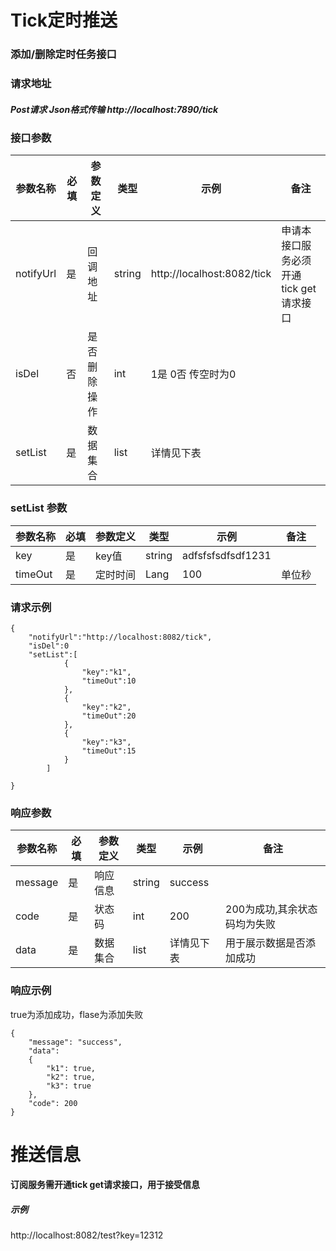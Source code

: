 
# Tick定时推送

### 添加/删除定时任务接口

### 请求地址
##### Post请求 Json格式传输 http://localhost:7890/tick 

### 接口参数

 参数名称  | 必填 |参数定义 | 类型  | 示例  | 备注  |
 ------------ | ------------ |------------ | ------------ | ------------     | ------  
  notifyUrl |  是 | 回调地址| string  | http://localhost:8082/tick | 申请本接口服务必须开通 tick get请求接口
  isDel |  否 | 是否删除操作 | int| 1是 0否  传空时为0 |
  setList |  是 |数据集合| list  | 详情见下表  |

### setList 参数

 参数名称  | 必填  |参数定义 | 类型  | 示例  | 备注  |
 ------------ | ------------ |------------ | ------------ | ------------ | ------------ 
  key |  是 | key值  |string| adfsfsfsdfsdf1231 |
  timeOut | 是 | 定时时间  |Lang| 100 |  单位秒


### 请求示例

    {
    	"notifyUrl":"http://localhost:8082/tick",
    	"isDel":0
    	"setList":[
                {
                    "key":"k1",
                    "timeOut":10
                },
                {   
                    "key":"k2",
                    "timeOut":20
                },	
                {
                    "key":"k3",
                    "timeOut":15
                }
    		]
    	
    }

### 响应参数
 参数名称  | 必填 | 参数定义 | 类型  | 示例  | 备注  |
 ------------ | ------------ | ------------ | ------------ | ------------ | ------------ 
  message |  是 | 响应信息 | string  | success 
  code | 是 | 状态码 | int | 200 | 200为成功,其余状态码均为失败
  data |  是 | 数据集合|  list  |  详情见下表 | 用于展示数据是否添加成功

### 响应示例

true为添加成功，flase为添加失败

    {
        "message": "success",
        "data": 
        {
            "k1": true,
            "k2": true,
            "k3": true
        },
        "code": 200
    }


# 推送信息
#### 订阅服务需开通tick get请求接口，用于接受信息
##### 示例 
http://localhost:8082/test?key=12312
